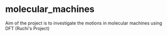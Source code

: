 # molecular_machines
Aim of the project is to investigate the motions in molecular machines using DFT (Ruchi's Project)
